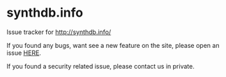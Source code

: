 # synthdb.info
Issue tracker for http://synthdb.info/

If you found any bugs, want see a new feature on the site, please open an issue [HERE](https://github.com/SynthDatabase/synthdb.info/issues/new/choose).

If you found a security related issue, please contact us in private.
